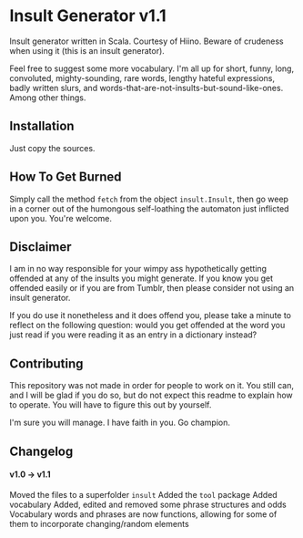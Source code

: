 # Insult Generator v1.1

Insult generator written in Scala. Courtesy of Hiino. Beware of crudeness when using it (this is an insult generator).

Feel free to suggest some more vocabulary. I'm all up for short, funny, long, convoluted, mighty-sounding, rare words, lengthy hateful expressions, badly written slurs, and words-that-are-not-insults-but-sound-like-ones. Among other things.

## Installation

Just copy the sources.

## How To Get Burned

Simply call the method `fetch` from the object `insult.Insult`, then go weep in a corner out of the humongous self-loathing the automaton just inflicted upon you. You're welcome.

## Disclaimer

I am in no way responsible for your wimpy ass hypothetically getting offended at any of the insults you might generate. If you know you get offended easily or if you are from Tumblr, then please consider not using an insult generator.

If you do use it nonetheless and it does offend you, please take a minute to reflect on the following question: would you get offended at the word you just read if you were reading it as an entry in a dictionary instead?

## Contributing

This repository was not made in order for people to work on it. You still can, and I will be glad if you do so, but do not expect this readme to explain how to operate. You will have to figure this out by yourself.

I'm sure you will manage. I have faith in you. Go champion.

## Changelog

#### v1.0 -> v1.1

Moved the files to a superfolder `insult`
Added the `tool` package
Added vocabulary
Added, edited and removed some phrase structures and odds
Vocabulary words and phrases are now functions, allowing for some of them to incorporate changing/random elements